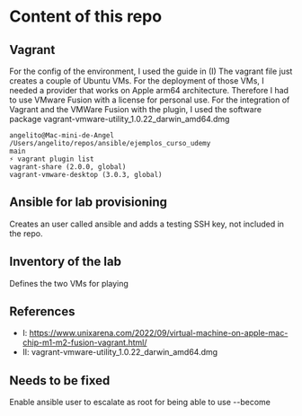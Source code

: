# Content of this repo

## Vagrant

For the config of the environment, I used the guide in (I)
The vagrant file just creates a couple of Ubuntu VMs.
For the deployment of those VMs, I needed a provider that works on Apple arm64 architecture. Therefore I had to use VMware Fusion with a license for personal use.
For the integration of Vagrant and the VMWare Fusion with the plugin, I used the software package vagrant-vmware-utility_1.0.22_darwin_amd64.dmg

```
angelito@Mac-mini-de-Angel /Users/angelito/repos/ansible/ejemplos_curso_udemy                                                                                                                                                                                          main
⚡ vagrant plugin list
vagrant-share (2.0.0, global)
vagrant-vmware-desktop (3.0.3, global)
```

## Ansible for lab provisioning

Creates an user called ansible and adds a testing SSH key, not included in the repo.

## Inventory of the lab

Defines the two VMs for playing

## References

- I: https://www.unixarena.com/2022/09/virtual-machine-on-apple-mac-chip-m1-m2-fusion-vagrant.html/
- II: vagrant-vmware-utility_1.0.22_darwin_amd64.dmg

## Needs to be fixed

Enable ansible user to escalate as root for being able to use --become
